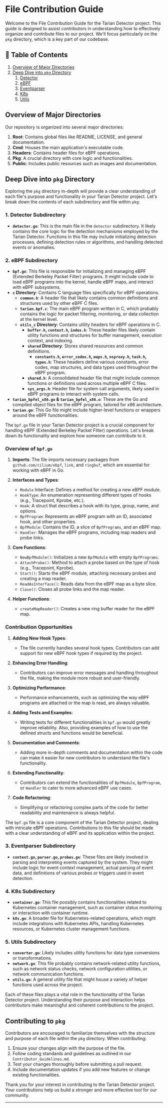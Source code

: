 # File Contribution Guide

Welcome to the File Contribution Guide for the Tarian Detector project. This guide is designed to assist contributors in understanding how to effectively organize and contribute files to our project. We'll focus particularly on the `pkg` directory, which is a key part of our codebase.

## 📖 Table of Contents

1. [Overview of Major Directories](#overview-of-major-directories)
2. [Deep Dive into `pkg` Directory](#deep-dive-into-pkg-directory)
   1. [Detector](#detector)
   2. [eBPF](#ebpf)
   3. [Eventparser](#eventparser)
   4. [K8s](#k8s)
   5. [Utils](#utils)

## Overview of Major Directories

Our repository is organized into several major directories:

1. **Root**: Contains global files like README, LICENSE, and general documentation.
2. **Cmd**: Houses the main application's executable code.
3. **Headers**: Contains header files for eBPF operations.
4. **Pkg**: A crucial directory with core logic and functionalities.
5. **Public**: Includes public resources such as images and documentation.

## Deep Dive into `pkg` Directory

Exploring the `pkg` directory in-depth will provide a clear understanding of each file's purpose and functionality in your Tarian Detector project. Let's break down the contents of each subdirectory and file within `pkg`:

### 1. Detector Subdirectory
- **`detector.go`**: This is the main file in the `detector` subdirectory. It likely contains the core logic for the detection mechanisms employed by the Tarian Detector. Functions in this file may include initializing detection processes, defining detection rules or algorithms, and handling detected events or anomalies.

### 2. eBPF Subdirectory
- **`bpf.go`**: This file is responsible for initializing and managing eBPF (Extended Berkeley Packet Filter) programs. It might include code to load eBPF programs into the kernel, handle eBPF maps, and interact with eBPF subsystems.
- **`c` Directory**: Contains C language files specifically for eBPF operations.
  - **`common.h`**: A header file that likely contains common definitions and structures used by other eBPF C files.
  - **`tarian.bpf.c`**: The main eBPF program written in C, which probably contains the logic for packet filtering, monitoring, or data collection at the kernel level.
  - **`utils_c` Directory**: Contains utility headers for eBPF operations in C.
    - **`buffer.h`, `context.h`, `index.h`**: These header files likely contain utility functions and structures for buffer management, execution context, and indexing.
    - **`shared` Directory**: Stores shared resources and common definitions.
      - **`constants.h`, `error_codes.h`, `maps.h`, `nsproxy.h`, `task.h`, `types.h`**: These headers define various constants, error codes, map structures, and data types used throughout the eBPF program.
    - **`shared.h`**: A consolidated header file that might include common functions or definitions used across multiple eBPF C files.
    - **`sys_args.h`**: Header file for system call arguments, likely used in eBPF programs to interact with system calls.
- **`tarian_bpfel_x86.go` & `tarian_bpfel_x86.o`**: These are the Go and compiled object files for the eBPF program, tailored for x86 architecture.
- **`tarian.go`**: This Go file might include higher-level functions or wrappers around the eBPF functionalities.

The `bpf.go` file in your Tarian Detector project is a crucial component for handling eBPF (Extended Berkeley Packet Filter) operations. Let's break down its functionality and explore how someone can contribute to it.

### Overview of `bpf.go`
1. **Imports**: The file imports necessary packages from `github.com/cilium/ebpf`, `link`, and `ringbuf`, which are essential for working with eBPF in Go.

2. **Interfaces and Types**:
   - `Module` Interface: Defines a method for creating a new eBPF module.
   - `HookType`: An enumeration representing different types of hooks (e.g., Tracepoint, Kprobe, etc.).
   - `Hook`: A struct that describes a hook with its type, group, name, and options.
   - `BpfProgram`: Represents an eBPF program with an ID, associated hook, and other properties.
   - `BpfModule`: Contains the ID, a slice of `BpfPrograms`, and an eBPF map.
   - `Handler`: Manages the eBPF programs, including map readers and probe links.

3. **Core Functions**:
   - `NewBpfModule()`: Initializes a new `BpfModule` with empty `BpfPrograms`.
   - `AttachProbe()`: Method to attach a probe based on the type of hook (e.g., Tracepoint, Kprobe).
   - `Start()`: Starts the eBPF module, attaching necessary probes and creating a map reader.
   - `ReadAsInterface()`: Reads data from the eBPF map as a byte slice.
   - `Close()`: Closes all probe links and the map reader.

4. **Helper Functions**:
   - `createMapReader()`: Creates a new ring buffer reader for the eBPF map.

### Contribution Opportunities

1. **Adding New Hook Types**:
   - The file currently handles several hook types. Contributors can add support for new eBPF hook types if required by the project.

2. **Enhancing Error Handling**:
   - Contributors can improve error messages and handling throughout the file, making the module more robust and user-friendly.

3. **Optimizing Performance**:
   - Performance enhancements, such as optimizing the way eBPF programs are attached or the map is read, are always valuable.

4. **Adding Tests and Examples**:
   - Writing tests for different functionalities in `bpf.go` would greatly improve reliability. Also, providing examples of how to use the defined structs and functions would be beneficial.

5. **Documentation and Comments**:
   - Adding more in-depth comments and documentation within the code can make it easier for new contributors to understand the file's functionality.

6. **Extending Functionality**:
   - Contributors can extend the functionalities of `BpfModule`, `BpfProgram`, or `Handler` to cater to more advanced eBPF use cases.

7. **Code Refactoring**:
   - Simplifying or refactoring complex parts of the code for better readability and maintenance is always helpful.

The `bpf.go` file is a core component of the Tarian Detector project, dealing with intricate eBPF operations. Contributions to this file should be made with a clear understanding of eBPF and its application within the project.

### 3. Eventparser Subdirectory
- **`context.go`, `parser.go`, `probes.go`**: These files are likely involved in parsing and interpreting events captured by the system. They might include logic for event context management, actual parsing of event data, and definitions of various probes or triggers used in event detection.

### 4. K8s Subdirectory
- **`container.go`**: This file possibly contains functionalities related to Kubernetes container management, such as container status monitoring or interaction with container runtime.
- **`k8s.go`**: A broader file for Kubernetes-related operations, which might include integrations with Kubernetes APIs, handling Kubernetes resources, or Kubernetes cluster management functions.

### 5. Utils Subdirectory
- **`converter.go`**: Likely includes utility functions for data type conversions or transformations.
- **`network.go`**: This file probably contains network-related utility functions, such as network status checks, network configuration utilities, or network communication functions.
- **`utils.go`**: A general utility file that might house a variety of helper functions used across the project.

Each of these files plays a vital role in the functionality of the Tarian Detector project. Understanding their purpose and interaction helps contributors make meaningful and coherent contributions to the project.

## Contributing to `pkg`

Contributors are encouraged to familiarize themselves with the structure and purpose of each file within the `pkg` directory. When contributing:

1. Ensure your changes align with the purpose of the file.
2. Follow coding standards and guidelines as outlined in our `Contributor_Guidelines.md`.
3. Test your changes thoroughly before submitting a pull request.
4. Include documentation updates if you add new features or change existing functionalities.

Thank you for your interest in contributing to the Tarian Detector project. Your contributions help us build a stronger and more effective tool for our community.

---